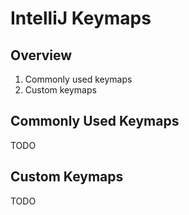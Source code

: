 # IntelliJ Keymaps

## Overview

1. Commonly used keymaps
1. Custom keymaps

## Commonly Used Keymaps

TODO

## Custom Keymaps

TODO

